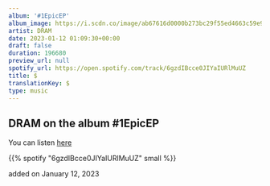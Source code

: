 ```yaml
---
album: '#1EpicEP'
album_image: https://i.scdn.co/image/ab67616d0000b273bc29f55ed4663c59e92bc535
artist: DRAM
date: 2023-01-12 01:09:30+00:00
draft: false
duration: 196680
preview_url: null
spotify_url: https://open.spotify.com/track/6gzdIBcce0JIYaIURlMuUZ
title: $
translationKey: $
type: music
---
```


## DRAM on the album #1EpicEP

You can listen [here](https://open.spotify.com/track/6gzdIBcce0JIYaIURlMuUZ)

{{% spotify "6gzdIBcce0JIYaIURlMuUZ" small %}}

added on January 12, 2023